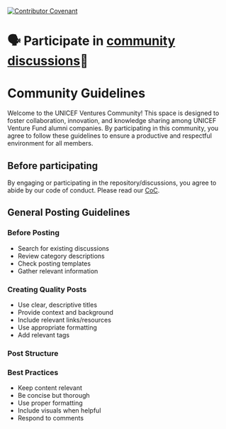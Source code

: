[![Contributor Covenant](https://img.shields.io/badge/Contributor%20Covenant-2.1-4baaaa.svg)](CODE_OF_CONDUCT.md)

# 🗣️ Participate in [community discussions](https://github.com/UNICEF-Ventures/Community/discussions)💬

# Community Guidelines
Welcome to the UNICEF Ventures Community! This space is designed to foster collaboration, innovation, and knowledge sharing among UNICEF Venture Fund alumni companies. By participating in this community, you agree to follow these guidelines to ensure a productive and respectful environment for all members.

## Before participating
By engaging or participating in the repository/discussions, you agree to abide
by our code of conduct. Please read our [CoC]().

## General Posting Guidelines

### Before Posting
* Search for existing discussions
* Review category descriptions
* Check posting templates
* Gather relevant information

### Creating Quality Posts
* Use clear, descriptive titles
* Provide context and background
* Include relevant links/resources
* Use appropriate formatting
* Add relevant tags

### Post Structure


### Best Practices
* Keep content relevant
* Be concise but thorough
* Use proper formatting
* Include visuals when helpful
* Respond to comments
